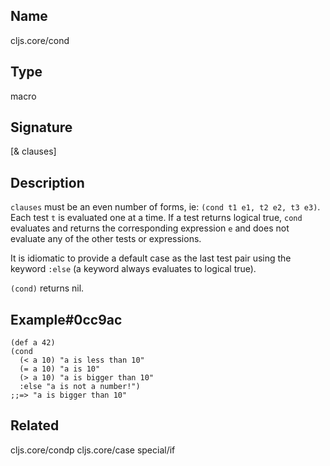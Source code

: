 ## Name
cljs.core/cond

## Type
macro

## Signature
[& clauses]

## Description

`clauses` must be an even number of forms, ie: `(cond t1 e1, t2 e2, t3 e3)`.
Each test `t` is evaluated one at a time. If a test returns logical true, `cond`
evaluates and returns the corresponding expression `e` and does not evaluate any
of the other tests or expressions.

It is idiomatic to provide a default case as the last test pair using the
keyword `:else` (a keyword always evaluates to logical true).

`(cond)` returns nil.

## Example#0cc9ac

```
(def a 42)
(cond
  (< a 10) "a is less than 10"
  (= a 10) "a is 10"
  (> a 10) "a is bigger than 10"
  :else "a is not a number!")
;;=> "a is bigger than 10"
```

## Related
cljs.core/condp
cljs.core/case
special/if
